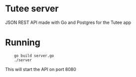 # Tutee server

JSON REST API made with Go and Postgres for the Tutee app


# Running
```
    go build server.go
    ./server
```

This will start the API on port 8080
